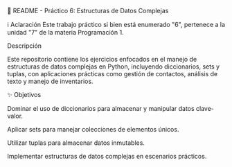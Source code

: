 📌 README - Práctico 6: Estructuras de Datos Complejas

ℹ️ Aclaración
Este trabajo práctico si bien está enumerado "6", pertenece a la unidad "7" de la materia Programación 1.

Descripción

Este repositorio contiene los ejercicios enfocados en el manejo de estructuras de datos complejas en Python, incluyendo diccionarios, sets y tuplas, con aplicaciones prácticas como gestión de contactos, análisis de texto y manejo de inventarios.

✨ Objetivos

Dominar el uso de diccionarios para almacenar y manipular datos clave-valor.

Aplicar sets para manejar colecciones de elementos únicos.

Utilizar tuplas para almacenar datos inmutables.

Implementar estructuras de datos complejas en escenarios prácticos.
